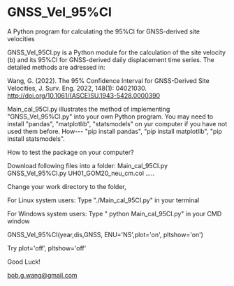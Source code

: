 # GNSS_Vel_95%CI
A Python program for calculating the 95%CI for GNSS-derived site velocities

GNSS_Vel_95CI.py is a Python module for the calculation of the site velocity (b) and its 95%CI for GNSS-derived daily displacement time series.
The detailed methods are adressed in:

Wang, G. (2022). The 95% Confidence Interval for GNSS-Derived Site Velocities, J. Surv. Eng. 2022, 148(1): 04021030. 
http://doi.org/10.1061/(ASCE)SU.1943-5428.0000390

Main_cal_95CI.py illustrates the method of implementing "GNSS_Vel_95%CI.py" into your own Python program.
You may need to install "pandas", "matplotlib", "statsmodels" on yur computer if you have not used them before.
How--- "pip install pandas", "pip install matplotlib", "pip install statsmodels".

How to test the package on your computer?

Download following files into a folder:
Main_cal_95CI.py
GNSS_Vel_95%CI.py
UH01_GOM20_neu_cm.col
.....

Change your work directory to the folder,

For Linux system users:
Type "./Main_cal_95CI.py" in your terminal

For Windows system users:
Type " python Main_cal_95CI.py" in your CMD window

GNSS_Vel_95%CI(year,dis,GNSS, ENU='NS',plot='on', pltshow='on')

Try plot='off', pltshow='off'

Good Luck!

bob.g.wang@gmail.com

